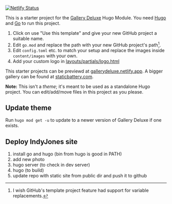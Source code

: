 [![Netlify Status](https://api.netlify.com/api/v1/badges/fe020ffb-29ff-409c-905b-6f00175091d0/deploy-status)](https://app.netlify.com/sites/gallerydeluxe/deploys)

This is a starter project for the [Gallery Deluxe](https://github.com/bep/gallerydeluxe) Hugo Module. You need [Hugo](https://gohugo.io/getting-started/installing/) and [Go](https://go.dev/dl/) to run this project.

1. Click on use "Use this template" and give your new GitHub project a suitable name.
1. Edit `go.mod` and replace the path with your new GitHub project's path[^1]. 
1. Edit `config.toml` etc. to match your setup and replace the images inside `content/images` with your own.
1. Add your custom logo in [layouts/partials/logo.html](layouts/partials/logo.html)

This starter projects can be previewd at [gallerydeluxe.netlify.app](https://gallerydeluxe.netlify.app/). A bigger gallery can be found at [staticbattery.com](https://staticbattery.com/).

**Note:** This isn't a _theme_; it's meant to be used as a standalone Hugo project. You can edit/add/move files in this project as you please.

## Update theme

Run `hugo mod get -u` to update to a newer version of Gallery Deluxe if one exists.

[^1]: I wish GitHub's template project feature had support for variable replacements.

## Deploy IndyJones site
1. install go and hugo (bin from hugo is good in PATH)
1. add new photo
1. hugo server (to check in dev server)
1. hugo (to build)
1. update repo with static site from public dir and push it to github
